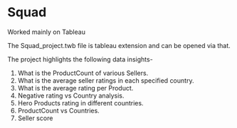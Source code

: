 # Squad
Worked mainly on Tableau

The Squad_project.twb file is tableau extension and can be opened via that.

The project highlights the following data insights-
1. What is the ProductCount of various Sellers.
2. What is the average seller ratings in each specified country.
3. What is the average rating per Product.
4. Negative rating vs Country analysis.
5. Hero Products rating in different countries.
6. ProductCount vs Countries.
7. Seller score 

